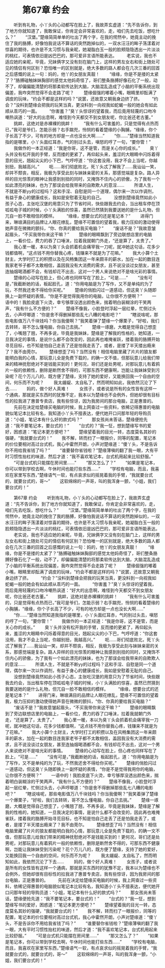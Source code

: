 # 　　第67章 约会
　　听到有礼物，小丫头的心动都写在脸上了，我故弄玄虚道：“先不告诉你，到了地方你就知道了，我敢保证，你肯定会非常喜欢的，走，咱们先去吃饭，想吃什么？”
　　“汉堡。”楚缘简简单单的吐出了两个字，在我的愕然中，她竟主动的挽住了我的胳膊，好像怕我说话不算话的突然跑掉似的，一双水汪汪的眸子荡漾着对惊喜的期待，也许是不太习惯与我亲昵，她凝脂白玉一般的脸颊隐隐透出一片淡淡的桃红，可表情依旧是凶巴巴的，那可爱非言语所能表达。
　　老实说，我也不适应她的亲昵，毕竟，兄妹俩字又没有刻在脑门上，这样的男左女右和街上随处可见的情侣有何区别？恐怕唯一的区别就是，绝大多数的路人都会在几次三番的回首之后感慨的说上一句：妈的，他丫的女朋友真靓！
　　“缘缘，你是不是搂的太紧了？”胳膊碰触妹妹胸部的感觉太他妈奇怪了，哥们整条胳膊好像石化了一般，动不了，却偏偏能清楚的将那柔软传达到大脑，大脑混乱造成了小脑的平衡系统出现偏差，我咋突然觉得不会走路了呢？
　　楚缘倔强的嘟着小嘴，眼睛里却酝满了调皮的玩味，“约会不都是这样的吗？”说罢，还故意又朝我身边挤了挤。
　　“约会？”没料到楚缘会把我的玩笑当真，更没料到一向视我如蛇蝎一般的她会有如此顺从乖巧的一面。
　　“你害羞？”臭丫头惊讶的望着我，而后竟用轻蔑的口吻冷嘲热讽道：“好大的出息啊，难怪到今天都交不到女朋友呢，你比爸还老古董。”
　　挑衅，这绝对是赤裸裸的挑衅！
　　“我有什么可害羞的，只是觉得有点热而已，”我可是爷们，怎能示弱？右手踹兜，怜悯的看着楚缘的小胸脯，“缘缘，你个子长高了不少，可有的地方却是一点也没长大啊……”
　　“你……”楚缘当然知道我指的是哪里，小丫头面红耳赤，气的别过头去，嗔怒的哼了一句，“要你管！”
　　我做作的一本正经道：“我是你哥，这不是管，而是关心你的成长。”
　　臭丫头并没有松开我的手臂，反而搂的更紧了，再仰起头来，羞涩的大眼睛中闪烁着得意的目光，翘起尖尖的小下巴，气哼哼道：“你这套没用，我才不会上当呢，你越别扭，我越高兴。”
　　呃……哥们彻底败北，死丫头忒了解我了……我讪讪一笑，却并不颓丧，相反，我极为享受此刻与妹妹亲密的关系，那感觉端是复杂。路人异样的目光惊羡的眼神让我感到别扭的同时，又掩饰不住内心的骄傲，为了我有一个如此漂亮的妹妹，也为了那误会给我带来的自欺欺人的意淫……
　　所谓人生，不就是不断yy的过程吗？这和手淫、自慰是同一个道理，偶尔来一次以作调剂，有益于身心的健康成长，我如是安慰着无耻的自己。
　　没想到楚缘竟然如此小孩子心态，主张吃汉堡的用意只为了节省时间，快些跟我去约会，当出租车停在顶呱呱电子城的时候，小丫头满脸的惊喜，虽然已然猜到我要送她的是什么礼物，但兀自一脸不敢相信的模样。
　　“缘缘，想要台式的还是笔记本？”
　　进得门来，琳琅满目的品牌让人眼花缭乱，楚缘不可置信的望着我，极力压抑的激动使得她声音在微微的颤抖，“你、你真的要给我买电脑？”
　　“废话不是？”我故意皱起眉头，“不买我带你来这干嘛？”
　　楚缘的眼睛飘到了旁边联想店里的电脑上，一看价位，费力的吞了口唾沫，拉着我就朝门外走，“还是算了，太贵了。”
　　我心里一暖，本以为臭丫头会抓着机会痛宰我一刀呢，就冲她这句话，花多少钱都值啊，“这点钱不用你替我心疼，钱赚来不就是为了花嘛。”
　　我大小算个土财主，大学时打工的积攒以及在风畅集团这一年来颇丰的薪水，加在一起的数目连我家老爷子都不太敢相信，盖因我没有大消费的需求，且不说没谈过女朋友，甚至连抽烟喝酒都不会，有钱却花不出去，这对一个男人来说绝对不是啥光彩的事情。
　　楚缘的心动写在脸上，但心疼也同样写在了脸上，“可是……”
　　“没有可是，”我截断她的话，板起脸孔，道：“你用电脑是为了写作，又不是单纯的为了玩，不然我还舍不得给你买呢。”
　　楚缘的俏脸闪过一道感动，但这臭丫头随即换上一副怀疑的表情，“你是不是觉得我用你的电脑，让你很不方便啊？”
　　一语中的！我脸皮底下火烫，幸亏够厚没透出颜色来，揣着明白装糊涂的干笑两声，“我有什么不方便的？”
　　楚缘不像我，小脸登时浮起一层红晕，忙侧过头去，小声哼唧道：“你是舍不得删掉那些乱七八糟的电影吧？”
　　“瞎说啥呢，那些电影值万八千块钱吗？你当我傻啊？”我笑着弹了楚缘一个爆栗子，“好啦，我们去转转，哥不怎么懂电脑，你自己去挑。”
　　楚缘一琢磨，大概是觉得自己想歪了，小嘴翘了翘，不再多说，毕竟是我妹妹，楚缘是了解我的性格的，她知道，一旦我决定的事情，是说什么都不会改变的，因此再也难掩雀跃，搂着我的胳膊开始寻觅目标，也不知是怕自己走丢了还是怕我走丢了，或者，是搂了半天搂出瘾来了？我不由莞尔。
　　楚缘想歪了吗？当然没有！相信电脑里藏了片片的狼友都能明白我的心情，那玩意儿全是免费下载的，的确一文不值，但那玩意儿给我们带来的精神抚慰绝对不是钱能买到的！更何况，哥们还是处男呢，对那玩意儿有着鸦片一般的依赖性，删除是断然舍不得的，可那东西不健康啊，岂能让我妹妹受到污染呢？花个万儿八的，既方便了楚缘，支持了她的爱好，又能换回我一个自由的空间，何乐而不为呢？
　　我太龌龊、太自私了，然而明知如此，我依然沉沦了下去……
　　妈的，做个好人真难！
　　女孩子，或者说是所有的女性皆有这样一个通病，那就是买东西时的犹豫不定，我本以为楚缘也不会例外，但她却很有目标性的拉我进了惠普专卖店，我有些惊讶，因为我房间的那台电脑，正是惠普的。
　　先前在决定给楚缘买电脑的时候，我上网查过一些资料，依稀记得惠普的电脑貌似笔记本比较有名，我知道小丫头不擅表达，便代她开口问那年轻的导购员道：“小姐，笔记本有什么好的款式吗？”
　　那女孩尚未答话，楚缘便抢先道：“我不要笔记本，要台式的！”
　　“台式的？”我一怔，想到楚缘写书的爱好，困惑道：“笔记本更方便吧？”
　　楚缘望着我的目光一转，态度莫名其妙的强硬，“我就要台式的！”
　　我不解，转而扫了一眼报价，同等的配置，笔记本的价位要相对高过台式机，我心中霍然开朗，小声对楚缘道：“傻丫头，不是告诉你不用给我省钱了吗？”
　　“谁要替你省钱啦？”楚缘薄嗔的翻了我一眼，大有平时习惯性抬杠的味道，然后才道：“我不喜欢笔记本，台式机用起来比较舒服。”
　　“可是台式机只能摆在房间里……”
　　“那又怎么了？”
　　“如果是笔记本，你可以带到学校去啊，午休时间也能打些东西……”
　　“学校有电脑，而且，我喜欢在家里写东西，”楚缘语气一软，有点哀求似的摇晃着我的手臂，“我就要台式的，就要台式的，哥～”
　　这软绵绵的一声哥，叫的我浑身一颤，“小姐，我们要台式的！”

　　第67章 约会
　　听到有礼物，小丫头的心动都写在脸上了，我故弄玄虚道：“先不告诉你，到了地方你就知道了，我敢保证，你肯定会非常喜欢的，走，咱们先去吃饭，想吃什么？”
　　“汉堡。”楚缘简简单单的吐出了两个字，在我的愕然中，她竟主动的挽住了我的胳膊，好像怕我说话不算话的突然跑掉似的，一双水汪汪的眸子荡漾着对惊喜的期待，也许是不太习惯与我亲昵，她凝脂白玉一般的脸颊隐隐透出一片淡淡的桃红，可表情依旧是凶巴巴的，那可爱非言语所能表达。
　　老实说，我也不适应她的亲昵，毕竟，兄妹俩字又没有刻在脑门上，这样的男左女右和街上随处可见的情侣有何区别？恐怕唯一的区别就是，绝大多数的路人都会在几次三番的回首之后感慨的说上一句：妈的，他丫的女朋友真靓！
　　“缘缘，你是不是搂的太紧了？”胳膊碰触妹妹胸部的感觉太他妈奇怪了，哥们整条胳膊好像石化了一般，动不了，却偏偏能清楚的将那柔软传达到大脑，大脑混乱造成了小脑的平衡系统出现偏差，我咋突然觉得不会走路了呢？
　　楚缘倔强的嘟着小嘴，眼睛里却酝满了调皮的玩味，“约会不都是这样的吗？”说罢，还故意又朝我身边挤了挤。
　　“约会？”没料到楚缘会把我的玩笑当真，更没料到一向视我如蛇蝎一般的她会有如此顺从乖巧的一面。
　　“你害羞？”臭丫头惊讶的望着我，而后竟用轻蔑的口吻冷嘲热讽道：“好大的出息啊，难怪到今天都交不到女朋友呢，你比爸还老古董。”
　　挑衅，这绝对是赤裸裸的挑衅！
　　“我有什么可害羞的，只是觉得有点热而已，”我可是爷们，怎能示弱？右手踹兜，怜悯的看着楚缘的小胸脯，“缘缘，你个子长高了不少，可有的地方却是一点也没长大啊……”
　　“你……”楚缘当然知道我指的是哪里，小丫头面红耳赤，气的别过头去，嗔怒的哼了一句，“要你管！”
　　我做作的一本正经道：“我是你哥，这不是管，而是关心你的成长。”
　　臭丫头并没有松开我的手臂，反而搂的更紧了，再仰起头来，羞涩的大眼睛中闪烁着得意的目光，翘起尖尖的小下巴，气哼哼道：“你这套没用，我才不会上当呢，你越别扭，我越高兴。”
　　呃……哥们彻底败北，死丫头忒了解我了……我讪讪一笑，却并不颓丧，相反，我极为享受此刻与妹妹亲密的关系，那感觉端是复杂。路人异样的目光惊羡的眼神让我感到别扭的同时，又掩饰不住内心的骄傲，为了我有一个如此漂亮的妹妹，也为了那误会给我带来的自欺欺人的意淫……
　　所谓人生，不就是不断yy的过程吗？这和手淫、自慰是同一个道理，偶尔来一次以作调剂，有益于身心的健康成长，我如是安慰着无耻的自己。
　　没想到楚缘竟然如此小孩子心态，主张吃汉堡的用意只为了节省时间，快些跟我去约会，当出租车停在顶呱呱电子城的时候，小丫头满脸的惊喜，虽然已然猜到我要送她的是什么礼物，但兀自一脸不敢相信的模样。
　　“缘缘，想要台式的还是笔记本？”
　　进得门来，琳琅满目的品牌让人眼花缭乱，楚缘不可置信的望着我，极力压抑的激动使得她声音在微微的颤抖，“你、你真的要给我买电脑？”
　　“废话不是？”我故意皱起眉头，“不买我带你来这干嘛？”
　　楚缘的眼睛飘到了旁边联想店里的电脑上，一看价位，费力的吞了口唾沫，拉着我就朝门外走，“还是算了，太贵了。”
　　我心里一暖，本以为臭丫头会抓着机会痛宰我一刀呢，就冲她这句话，花多少钱都值啊，“这点钱不用你替我心疼，钱赚来不就是为了花嘛。”
　　我大小算个土财主，大学时打工的积攒以及在风畅集团这一年来颇丰的薪水，加在一起的数目连我家老爷子都不太敢相信，盖因我没有大消费的需求，且不说没谈过女朋友，甚至连抽烟喝酒都不会，有钱却花不出去，这对一个男人来说绝对不是啥光彩的事情。
　　楚缘的心动写在脸上，但心疼也同样写在了脸上，“可是……”
　　“没有可是，”我截断她的话，板起脸孔，道：“你用电脑是为了写作，又不是单纯的为了玩，不然我还舍不得给你买呢。”
　　楚缘的俏脸闪过一道感动，但这臭丫头随即换上一副怀疑的表情，“你是不是觉得我用你的电脑，让你很不方便啊？”
　　一语中的！我脸皮底下火烫，幸亏够厚没透出颜色来，揣着明白装糊涂的干笑两声，“我有什么不方便的？”
　　楚缘不像我，小脸登时浮起一层红晕，忙侧过头去，小声哼唧道：“你是舍不得删掉那些乱七八糟的电影吧？”
　　“瞎说啥呢，那些电影值万八千块钱吗？你当我傻啊？”我笑着弹了楚缘一个爆栗子，“好啦，我们去转转，哥不怎么懂电脑，你自己去挑。”
　　楚缘一琢磨，大概是觉得自己想歪了，小嘴翘了翘，不再多说，毕竟是我妹妹，楚缘是了解我的性格的，她知道，一旦我决定的事情，是说什么都不会改变的，因此再也难掩雀跃，搂着我的胳膊开始寻觅目标，也不知是怕自己走丢了还是怕我走丢了，或者，是搂了半天搂出瘾来了？我不由莞尔。
　　楚缘想歪了吗？当然没有！相信电脑里藏了片片的狼友都能明白我的心情，那玩意儿全是免费下载的，的确一文不值，但那玩意儿给我们带来的精神抚慰绝对不是钱能买到的！更何况，哥们还是处男呢，对那玩意儿有着鸦片一般的依赖性，删除是断然舍不得的，可那东西不健康啊，岂能让我妹妹受到污染呢？花个万儿八的，既方便了楚缘，支持了她的爱好，又能换回我一个自由的空间，何乐而不为呢？
　　我太龌龊、太自私了，然而明知如此，我依然沉沦了下去……
　　妈的，做个好人真难！
　　女孩子，或者说是所有的女性皆有这样一个通病，那就是买东西时的犹豫不定，我本以为楚缘也不会例外，但她却很有目标性的拉我进了惠普专卖店，我有些惊讶，因为我房间的那台电脑，正是惠普的。
　　先前在决定给楚缘买电脑的时候，我上网查过一些资料，依稀记得惠普的电脑貌似笔记本比较有名，我知道小丫头不擅表达，便代她开口问那年轻的导购员道：“小姐，笔记本有什么好的款式吗？”
　　那女孩尚未答话，楚缘便抢先道：“我不要笔记本，要台式的！”
　　“台式的？”我一怔，想到楚缘写书的爱好，困惑道：“笔记本更方便吧？”
　　楚缘望着我的目光一转，态度莫名其妙的强硬，“我就要台式的！”
　　我不解，转而扫了一眼报价，同等的配置，笔记本的价位要相对高过台式机，我心中霍然开朗，小声对楚缘道：“傻丫头，不是告诉你不用给我省钱了吗？”
　　“谁要替你省钱啦？”楚缘薄嗔的翻了我一眼，大有平时习惯性抬杠的味道，然后才道：“我不喜欢笔记本，台式机用起来比较舒服。”
　　“可是台式机只能摆在房间里……”
　　“那又怎么了？”
　　“如果是笔记本，你可以带到学校去啊，午休时间也能打些东西……”
　　“学校有电脑，而且，我喜欢在家里写东西，”楚缘语气一软，有点哀求似的摇晃着我的手臂，“我就要台式的，就要台式的，哥～”
　　这软绵绵的一声哥，叫的我浑身一颤，“小姐，我们要台式的！”
